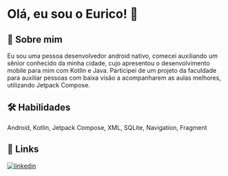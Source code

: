 
# Olá, eu sou o Eurico! 👋


## 🚀 Sobre mim
Eu sou uma pessoa desenvolvedor android nativo, comecei auxiliando um sênior conhecido da minha cidade, cujo apresentou o desenvolvimento mobile para mim com Kotlin e Java. Participei de um projeto da faculdade para auxiliar pessoas com baixa visão a acompanharem as aulas melhores, utilizando Jetpack Compose.



## 🛠 Habilidades
Android, Kotlin, Jetpack Compose, XML, SQLite, Navigation, Fragment


## 🔗 Links
[![linkedin](https://img.shields.io/badge/linkedin-0A66C2?style=for-the-badge&logo=linkedin&logoColor=white)](https://www.linkedin.com/in/eurico-neto/)

